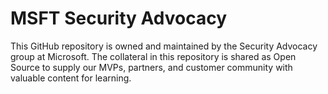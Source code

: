 # MSFT Security Advocacy

This GitHub repository is owned and maintained by the Security Advocacy group at Microsoft. The collateral in this repository is shared as Open Source to supply our MVPs, partners, and customer community with valuable content for learning.
